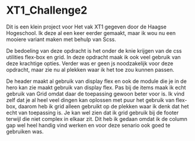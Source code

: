 # XT1_Challenge2

Dit is een klein project voor Het vak XT1 gegeven door de Haagse Hogeschool.
Ik deze al een keer eerder gemaakt, maar ik wou nu een mooiere variant maken met behulp van Scss.

De bedoeling van deze opdracht is het onder de knie krijgen van de css utilities flex-box en grid. 
In deze opdracht maak ik ook veel gebruik van deze krachtige opties. 
Verder was er geen js noodzakelijk voor deze opdracht, maar zie nu al plekken waar ik het toe zou kunnen passen.

De header maakt al gebruik van display flex en ook de module die je in de hero kan zie maakt gebruik van display flex. Pas bij de items maak ik echt gebruik van Grid omdat daar de toepassing gewoon beter voor is. Ik vind zelf dat je al heel veel dingen kan oplossen met puur het gebruik van flex-box, daarom heb ik grid alleen gebruikt op de plekken waar ik denk dat het echt van toepassing is.
Je kan wel zien dat ik grid gebruik bij de footer terwijl die niet complex in elkaar zit. 
Dit heb ik gedaan omdat ik de column gap wel heel handig vind werken en voor deze senario ook goed te gebruiken was.
